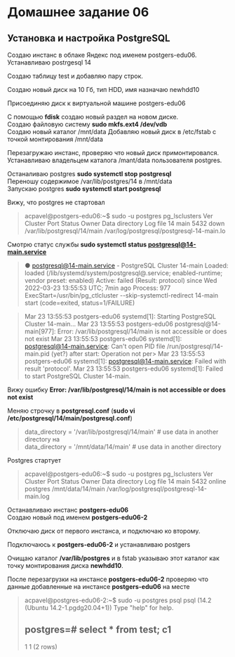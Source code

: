 # Домашнее задание 06
## Установка и настройка PostgreSQL

Создаю инстанс в облаке Яндекс под именем postgers-edu06.  
Устанавливаю postrgesql 14

Создаю таблицу test и добавляю пару строк.  

Создаю новый диск на 10 Гб, тип HDD, имя назначаю newhdd10  

Присоединяю диск к виртуальной машине postgers-edu06  

С помощью **fdisk** создаю новый раздел на новом диске.  
Создаю файловую систему **sudo mkfs.ext4 /dev/vdb**  
Создаю новый каталог /mnt/data
Добавляю новый диск в /etc/fstab с точкой монтирования /mnt/data  

Перезагружаю инстанс, проверяю что новый диск примонтировался.  
Устанавливаю владельцем каталога /mant/data пользователя postgres.

Останаливаю postgres **sudo systemctl stop postgresql**  
Переношу содержимое /var/lib/postgres/14 в /mnt/data  
Запускаю postgres **sudo systemctl start postgresql**  

Вижу, что postgres не стартовал  

> acpavel@postgers-edu06:~$ sudo -u postgres pg_lsclusters 
> Ver Cluster Port Status Owner     Data directory              Log file
> 14  main    5432 down   <unknown> /var/lib/postgresql/14/main /var/log/postgresql/postgresql-14-main.lo  

Смотрю статус службы **sudo systemctl status postgresql@14-main.service**

> ● postgresql@14-main.service - PostgreSQL Cluster 14-main
>     Loaded: loaded (/lib/systemd/system/postgresql@.service; enabled-runtime; vendor preset: enabled)
>     Active: failed (Result: protocol) since Wed 2022-03-23 13:55:53 UTC; 7min ago
>    Process: 977 ExecStart=/usr/bin/pg_ctlcluster --skip-systemctl-redirect 14-main start (code=exited, status=1/FAILURE)

> Mar 23 13:55:53 postgers-edu06 systemd[1]: Starting PostgreSQL Cluster 14-main...
> Mar 23 13:55:53 postgers-edu06 postgresql@14-main[977]: Error: /var/lib/postgresql/14/main is not accessible or does not exist
> Mar 23 13:55:53 postgers-edu06 systemd[1]: postgresql@14-main.service: Can't open PID file /run/postgresql/14-main.pid (yet?) after start: Operation not per>
> Mar 23 13:55:53 postgers-edu06 systemd[1]: postgresql@14-main.service: Failed with result 'protocol'.
> Mar 23 13:55:53 postgers-edu06 systemd[1]: Failed to start PostgreSQL Cluster 14-main.  

Вижу ошибку **Error: /var/lib/postgresql/14/main is not accessible or does not exist**  

Меняю строчку в **postgresql.conf** (**sudo vi /etc/postgresql/14/main/postgresql.conf**)
> data_directory = '/var/lib/postgresql/14/main'          # use data in another directory
на  
> data_directory = '/mnt/data/14/main'          # use data in another directory  

Postgres стартует  
> acpavel@postgers-edu06:~$ sudo -u postgres pg_lsclusters 
> Ver Cluster Port Status Owner    Data directory    Log file
> 14  main    5432 online postgres /mnt/data/14/main /var/log/postgresql/postgresql-14-main.log

Останавливаю инстанс **postgers-edu06**  
Создаю новый под именем **postgers-edu06-2**  

Отключаю диск от первого инстанса, и подключаю ко второму.

Подключаюсь к **postgers-edu06-2**  и устанавливаю postgers

Очищаю каталог **/var/lib/postgres** и в fstab указываю этот каталог как точку монтирования диска **newhdd10**.  

После перезагрузки на инстансе **postgers-edu06-2** проверяю что данные добавленные на инстансе **postgers-edu06** на месте  

> acpavel@postgres-edu06-2:~$ sudo -u postgres psql
> psql (14.2 (Ubuntu 14.2-1.pgdg20.04+1))
> Type "help" for help.
> 
> postgres=# select * from test;
 > c1 
> ----
 > 1
 > 1
> (2 rows)